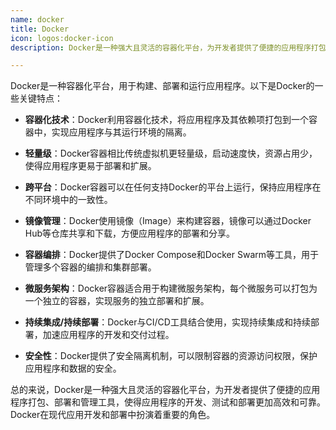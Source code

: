 ```yaml
---
name: docker
title: Docker
icon: logos:docker-icon
description: Docker是一种强大且灵活的容器化平台，为开发者提供了便捷的应用程序打包、部署和管理工具，使得应用程序的开发、测试和部署更加高效和可靠。Docker在现代应用开发和部署中扮演着重要的角色。

---
```


Docker是一种容器化平台，用于构建、部署和运行应用程序。以下是Docker的一些关键特点：

- **容器化技术**：Docker利用容器化技术，将应用程序及其依赖项打包到一个容器中，实现应用程序与其运行环境的隔离。

- **轻量级**：Docker容器相比传统虚拟机更轻量级，启动速度快，资源占用少，使得应用程序更易于部署和扩展。

- **跨平台**：Docker容器可以在任何支持Docker的平台上运行，保持应用程序在不同环境中的一致性。

- **镜像管理**：Docker使用镜像（Image）来构建容器，镜像可以通过Docker Hub等仓库共享和下载，方便应用程序的部署和分享。

- **容器编排**：Docker提供了Docker Compose和Docker Swarm等工具，用于管理多个容器的编排和集群部署。

- **微服务架构**：Docker容器适合用于构建微服务架构，每个微服务可以打包为一个独立的容器，实现服务的独立部署和扩展。

- **持续集成/持续部署**：Docker与CI/CD工具结合使用，实现持续集成和持续部署，加速应用程序的开发和交付过程。

- **安全性**：Docker提供了安全隔离机制，可以限制容器的资源访问权限，保护应用程序和数据的安全。

总的来说，Docker是一种强大且灵活的容器化平台，为开发者提供了便捷的应用程序打包、部署和管理工具，使得应用程序的开发、测试和部署更加高效和可靠。Docker在现代应用开发和部署中扮演着重要的角色。